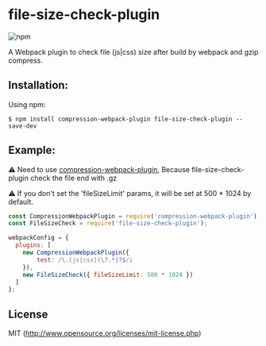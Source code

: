 # file-size-check-plugin
![npm](https://img.shields.io/npm/dw/file-size-check-plugin?label=npm%20install)

A Webpack plugin to check file (js|css) size after build by webpack and gzip compress.

## Installation:

Using npm:
```shell
$ npm install compression-webpack-plugin file-size-check-plugin --save-dev 
```

## Example:

⚠️ Need to use [compression-webpack-plugin](https://github.com/webpack-contrib/compression-webpack-plugin), Because file-size-check-plugin check the file end with .gz 

⚠️ If you don't set the 'fileSizeLimit' params, it will be set at 500 * 1024 by default.

``` javascript
const CompressionWebpackPlugin = require('compression-webpack-plugin');
const FileSizeCheck = require('file-size-check-plugin');

webpackConfig = {
  plugins: [
    new CompressionWebpackPlugin({
        test: /\.(js|css)(\?.*)?$/i
    }),
    new FileSizeCheck({ fileSizeLimit: 500 * 1024 })
  ]
};
```

## License

MIT (http://www.opensource.org/licenses/mit-license.php)

